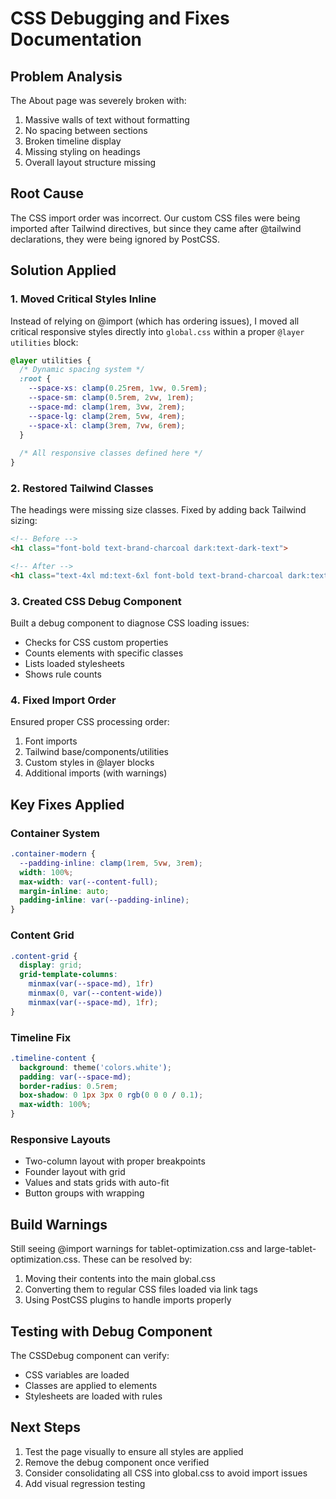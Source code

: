 # CSS Debugging and Fixes Documentation

## Problem Analysis
The About page was severely broken with:
1. Massive walls of text without formatting
2. No spacing between sections
3. Broken timeline display
4. Missing styling on headings
5. Overall layout structure missing

## Root Cause
The CSS import order was incorrect. Our custom CSS files were being imported after Tailwind directives, but since they came after @tailwind declarations, they were being ignored by PostCSS.

## Solution Applied

### 1. Moved Critical Styles Inline
Instead of relying on @import (which has ordering issues), I moved all critical responsive styles directly into `global.css` within a proper `@layer utilities` block:

```css
@layer utilities {
  /* Dynamic spacing system */
  :root {
    --space-xs: clamp(0.25rem, 1vw, 0.5rem);
    --space-sm: clamp(0.5rem, 2vw, 1rem);
    --space-md: clamp(1rem, 3vw, 2rem);
    --space-lg: clamp(2rem, 5vw, 4rem);
    --space-xl: clamp(3rem, 7vw, 6rem);
  }
  
  /* All responsive classes defined here */
}
```

### 2. Restored Tailwind Classes
The headings were missing size classes. Fixed by adding back Tailwind sizing:
```html
<!-- Before -->
<h1 class="font-bold text-brand-charcoal dark:text-dark-text">

<!-- After -->
<h1 class="text-4xl md:text-6xl font-bold text-brand-charcoal dark:text-dark-text mb-6">
```

### 3. Created CSS Debug Component
Built a debug component to diagnose CSS loading issues:
- Checks for CSS custom properties
- Counts elements with specific classes
- Lists loaded stylesheets
- Shows rule counts

### 4. Fixed Import Order
Ensured proper CSS processing order:
1. Font imports
2. Tailwind base/components/utilities
3. Custom styles in @layer blocks
4. Additional imports (with warnings)

## Key Fixes Applied

### Container System
```css
.container-modern {
  --padding-inline: clamp(1rem, 5vw, 3rem);
  width: 100%;
  max-width: var(--content-full);
  margin-inline: auto;
  padding-inline: var(--padding-inline);
}
```

### Content Grid
```css
.content-grid {
  display: grid;
  grid-template-columns: 
    minmax(var(--space-md), 1fr)
    minmax(0, var(--content-wide))
    minmax(var(--space-md), 1fr);
}
```

### Timeline Fix
```css
.timeline-content {
  background: theme('colors.white');
  padding: var(--space-md);
  border-radius: 0.5rem;
  box-shadow: 0 1px 3px 0 rgb(0 0 0 / 0.1);
  max-width: 100%;
}
```

### Responsive Layouts
- Two-column layout with proper breakpoints
- Founder layout with grid
- Values and stats grids with auto-fit
- Button groups with wrapping

## Build Warnings
Still seeing @import warnings for tablet-optimization.css and large-tablet-optimization.css. These can be resolved by:
1. Moving their contents into the main global.css
2. Converting them to regular CSS files loaded via link tags
3. Using PostCSS plugins to handle imports properly

## Testing with Debug Component
The CSSDebug component can verify:
- CSS variables are loaded
- Classes are applied to elements
- Stylesheets are loaded with rules

## Next Steps
1. Test the page visually to ensure all styles are applied
2. Remove the debug component once verified
3. Consider consolidating all CSS into global.css to avoid import issues
4. Add visual regression testing
